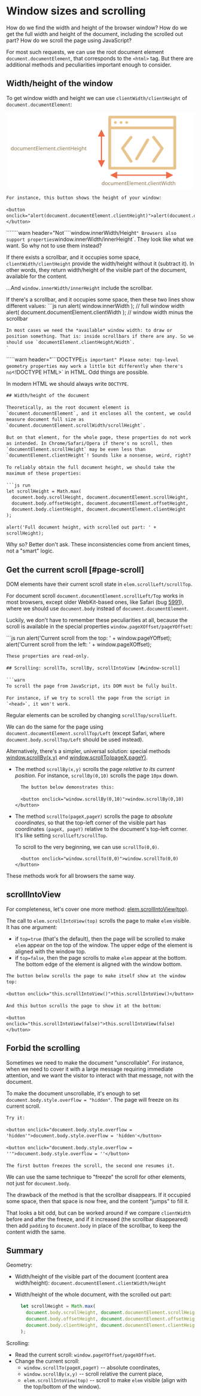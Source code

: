 # Window sizes and scrolling

How do we find the width and height of the browser window? How do we get the full width and height of the document, including the scrolled out part? How do we scroll the page using JavaScript?

For most such requests, we can use the root document element `document.documentElement`, that corresponds to the `<html>` tag. But there are additional methods and peculiarities important enough to consider.

## Width/height of the window

To get window width and height we can use `clientWidth/clientHeight` of `document.documentElement`:

![](../../../.gitbook/assets/document-client-width-height.svg)

```text
For instance, this button shows the height of your window:

<button onclick="alert(document.documentElement.clientHeight)">alert(document.documentElement.clientHeight)</button>
```

```````warn header="Not````window.innerWidth/Height`" Browsers also support properties`window.innerWidth/innerHeight\`. They look like what we want. So why not to use them instead?

If there exists a scrollbar, and it occupies some space, `clientWidth/clientHeight` provide the width/height without it \(subtract it\). In other words, they return width/height of the visible part of the document, available for the content.

...And `window.innerWidth/innerHeight` include the scrollbar.

If there's a scrollbar, and it occupies some space, then these two lines show different values: \`\`\`js run alert\( window.innerWidth \); // full window width alert\( document.documentElement.clientWidth \); // window width minus the scrollbar

```text
In most cases we need the *available* window width: to draw or position something. That is: inside scrollbars if there are any. So we should use `documentElement.clientHeight/Width`.
`
```

`````warn header="```DOCTYPE`is important" Please note: top-level geometry properties may work a little bit differently when there's no`&lt;!DOCTYPE HTML&gt;\` in HTML. Odd things are possible.

In modern HTML we should always write `DOCTYPE`.

```text
## Width/height of the document

Theoretically, as the root document element is `document.documentElement`, and it encloses all the content, we could measure document full size as `document.documentElement.scrollWidth/scrollHeight`.

But on that element, for the whole page, these properties do not work as intended. In Chrome/Safari/Opera if there's no scroll, then `documentElement.scrollHeight` may be even less than  `documentElement.clientHeight`! Sounds like a nonsense, weird, right?

To reliably obtain the full document height, we should take the maximum of these properties:

```js run
let scrollHeight = Math.max(
  document.body.scrollHeight, document.documentElement.scrollHeight,
  document.body.offsetHeight, document.documentElement.offsetHeight,
  document.body.clientHeight, document.documentElement.clientHeight
);

alert('Full document height, with scrolled out part: ' + scrollHeight);
```

Why so? Better don't ask. These inconsistencies come from ancient times, not a "smart" logic.

## Get the current scroll \[\#page-scroll\]

DOM elements have their current scroll state in `elem.scrollLeft/scrollTop`.

For document scroll `document.documentElement.scrollLeft/Top` works in most browsers, except older WebKit-based ones, like Safari \(bug [5991](https://bugs.webkit.org/show_bug.cgi?id=5991)\), where we should use `document.body` instead of `document.documentElement`.

Luckily, we don't have to remember these peculiarities at all, because the scroll is available in the special properties `window.pageXOffset/pageYOffset`:

\`\`\`js run alert\('Current scroll from the top: ' + window.pageYOffset\); alert\('Current scroll from the left: ' + window.pageXOffset\);

```text
These properties are read-only.

## Scrolling: scrollTo, scrollBy, scrollIntoView [#window-scroll]

```warn
To scroll the page from JavaScript, its DOM must be fully built.

For instance, if we try to scroll the page from the script in `<head>`, it won't work.
```

Regular elements can be scrolled by changing `scrollTop/scrollLeft`.

We can do the same for the page using `document.documentElement.scrollTop/Left` \(except Safari, where `document.body.scrollTop/Left` should be used instead\).

Alternatively, there's a simpler, universal solution: special methods [window.scrollBy\(x,y\)](mdn:api/Window/scrollBy) and [window.scrollTo\(pageX,pageY\)](mdn:api/Window/scrollTo).

* The method `scrollBy(x,y)` scrolls the page _relative to its current position_. For instance, `scrollBy(0,10)` scrolls the page `10px` down.

  ```text
    The button below demonstrates this:

    <button onclick="window.scrollBy(0,10)">window.scrollBy(0,10)</button>
  ```

* The method `scrollTo(pageX,pageY)` scrolls the page _to absolute coordinates_, so that the top-left corner of the visible part has coordinates `(pageX, pageY)` relative to the document's top-left corner. It's like setting `scrollLeft/scrollTop`.

  To scroll to the very beginning, we can use `scrollTo(0,0)`.

  ```text
    <button onclick="window.scrollTo(0,0)">window.scrollTo(0,0)</button>
  ```

These methods work for all browsers the same way.

## scrollIntoView

For completeness, let's cover one more method: [elem.scrollIntoView\(top\)](mdn:api/Element/scrollIntoView).

The call to `elem.scrollIntoView(top)` scrolls the page to make `elem` visible. It has one argument:

* if `top=true` \(that's the default\), then the page will be scrolled to make `elem` appear on the top of the window. The upper edge of the element is aligned with the window top.
* if `top=false`, then the page scrolls to make `elem` appear at the bottom. The bottom edge of the element is aligned with the window bottom.

```text
The button below scrolls the page to make itself show at the window top:

<button onclick="this.scrollIntoView()">this.scrollIntoView()</button>

And this button scrolls the page to show it at the bottom:

<button onclick="this.scrollIntoView(false)">this.scrollIntoView(false)</button>
```

## Forbid the scrolling

Sometimes we need to make the document "unscrollable". For instance, when we need to cover it with a large message requiring immediate attention, and we want the visitor to interact with that message, not with the document.

To make the document unscrollable, it's enough to set `document.body.style.overflow = "hidden"`. The page will freeze on its current scroll.

```text
Try it:

<button onclick="document.body.style.overflow = 'hidden'">document.body.style.overflow = 'hidden'</button>

<button onclick="document.body.style.overflow = ''">document.body.style.overflow = ''</button>

The first button freezes the scroll, the second one resumes it.
```

We can use the same technique to "freeze" the scroll for other elements, not just for `document.body`.

The drawback of the method is that the scrollbar disappears. If it occupied some space, then that space is now free, and the content "jumps" to fill it.

That looks a bit odd, but can be worked around if we compare `clientWidth` before and after the freeze, and if it increased \(the scrollbar disappeared\) then add `padding` to `document.body` in place of the scrollbar, to keep the content width the same.

## Summary

Geometry:

* Width/height of the visible part of the document \(content area width/height\): `document.documentElement.clientWidth/Height`
* Width/height of the whole document, with the scrolled out part:

  ```javascript
    let scrollHeight = Math.max(
      document.body.scrollHeight, document.documentElement.scrollHeight,
      document.body.offsetHeight, document.documentElement.offsetHeight,
      document.body.clientHeight, document.documentElement.clientHeight
    );
  ```

Scrolling:

* Read the current scroll: `window.pageYOffset/pageXOffset`.
* Change the current scroll:
  * `window.scrollTo(pageX,pageY)` -- absolute coordinates,
  * `window.scrollBy(x,y)` -- scroll relative the current place,
  * `elem.scrollIntoView(top)` -- scroll to make `elem` visible \(align with the top/bottom of the window\).

